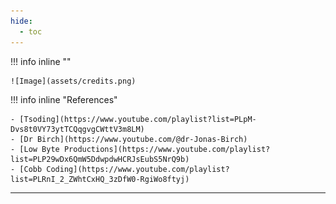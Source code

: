 ```yaml
---
hide:
  - toc
---
```


!!! info inline ""

    ![Image](assets/credits.png)

!!! info inline "References"

    - [Tsoding](https://www.youtube.com/playlist?list=PLpM-Dvs8t0VY73ytTCQqgvgCWttV3m8LM)
    - [Dr Birch](https://www.youtube.com/@dr-Jonas-Birch)
    - [Low Byte Productions](https://www.youtube.com/playlist?list=PLP29wDx6QmW5DdwpdwHCRJsEubS5NrQ9b)
    - [Cobb Coding](https://www.youtube.com/playlist?list=PLRnI_2_ZWhtCxHQ_3zDfW0-RgiWo8ftyj)

---
